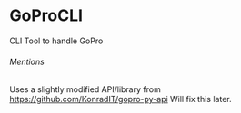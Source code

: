 # GoProCLI
CLI Tool to handle GoPro

###### Mentions
Uses a slightly modified API/library from https://github.com/KonradIT/gopro-py-api
Will fix this later.
